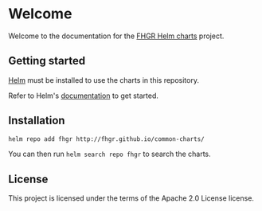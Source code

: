 # Welcome

Welcome to the documentation for the [FHGR Helm charts](https://github.com/fh-gr/common-charts) project.

## Getting started

[Helm](https://helm.sh) must be installed to use the charts in this repository.

Refer to Helm's [documentation](https://helm.sh/docs/) to get started.

## Installation

```sh
helm repo add fhgr http://fhgr.github.io/common-charts/
```

You can then run `helm search repo fhgr` to search the charts.

## License

This project is licensed under the terms of the Apache 2.0 License license.
